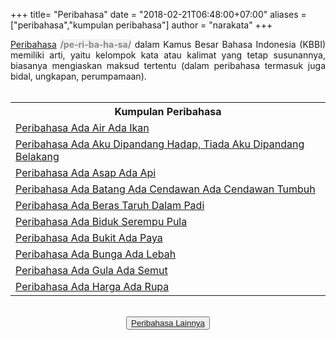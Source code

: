 +++
title= "Peribahasa"
date = "2018-02-21T06:48:00+07:00"
aliases = ["peribahasa","kumpulan peribahasa"]
author = "narakata"
+++

<div style="text-align: justify;">
<a href="/categories/peribahasa/" target="">Peribahasa</a> <span style="color: #888888;"><span style="background-color: #f2f2f2;"><b>/pe-ri-ba-ha-sa/</b></span></span> dalam Kamus Besar Bahasa Indonesia (KBBI) memiliki arti, yaitu kelompok kata atau kalimat yang tetap susunannya, biasanya mengiaskan maksud tertentu (dalam peribahasa termasuk juga bidal, ungkapan, perumpamaan).<br />
<br />
<table><tbody>
<tr><th>Kumpulan Peribahasa</th></tr>
<tr class="even"><td><a href="/karya/peribahasa/peribahasa-ada-air-ada-ikan">Peribahasa Ada Air Ada Ikan</a></td></tr>
<tr><td><a href="/karya/peribahasa/peribahasa-ada-aku-dipandang">Peribahasa Ada Aku Dipandang Hadap, Tiada Aku Dipandang Belakang</a></td></tr>
<tr><td><a href="/karya/peribahasa/peribahasa-ada-asap-ada-api">Peribahasa Ada Asap Ada Api</a></td></tr>
<tr><td><a href="/karya/peribahasa/peribahasa-ada-batang">Peribahasa Ada Batang Ada Cendawan Ada Cendawan Tumbuh</a></td></tr>
<tr><td><a href="/karya/peribahasa/peribahasa-ada-beras">Peribahasa Ada Beras Taruh Dalam Padi</a></td></tr>
<tr><td><a href="/karya/peribahasa/peribahasa-ada-biduk">Peribahasa Ada Biduk Serempu Pula</a></td></tr>
<tr><td><a href="/karya/peribahasa/peribahasa-ada-bukit">Peribahasa Ada Bukit Ada Paya</a></td></tr>
<tr><td><a href="/karya/peribahasa/peribahasa-ada-bunga">Peribahasa Ada Bunga Ada Lebah</a></td></tr>
<tr><td><a href="/karya/peribahasa/peribahasa-ada-gula-ada-semut">Peribahasa Ada Gula Ada Semut</a></td></tr>
<tr><td><a href="/karya/peribahasa/peribahasa-ada-harga-ada-rupa">Peribahasa Ada Harga Ada Rupa</a></td></tr>
</tbody></table>
</div><br />
<center><button class="button-home"><a href='/tags/peribahasa/'><span>Peribahasa Lainnya </span></a></button></center>
